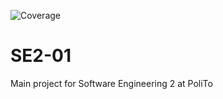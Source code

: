 ![Coverage](https://img.shields.io/badge/Coverage-32.5%-red)

# SE2-01

Main project for Software Engineering 2 at PoliTo
